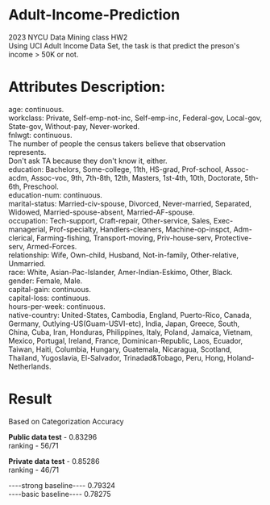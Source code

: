# Adult-Income-Prediction  
2023 NYCU Data Mining class HW2  
Using UCI Adult Income Data Set, the task is that predict the preson's income > 50K or not.  

# Attributes Description:
age: continuous.  
workclass: Private, Self-emp-not-inc, Self-emp-inc, Federal-gov, Local-gov, State-gov, Without-pay, Never-worked.  
fnlwgt: continuous.  
The number of people the census takers believe that observation represents.  
Don't ask TA because they don't know it, either.  
education: Bachelors, Some-college, 11th, HS-grad, Prof-school, Assoc-acdm, Assoc-voc, 9th, 7th-8th, 12th, Masters, 1st-4th, 10th, Doctorate, 5th-6th, Preschool.  
education-num: continuous.  
marital-status: Married-civ-spouse, Divorced, Never-married, Separated, Widowed, Married-spouse-absent, Married-AF-spouse.  
occupation: Tech-support, Craft-repair, Other-service, Sales, Exec-managerial, Prof-specialty, Handlers-cleaners, Machine-op-inspct, Adm-clerical, Farming-fishing, Transport-moving, Priv-house-serv, Protective-serv, Armed-Forces.  
relationship: Wife, Own-child, Husband, Not-in-family, Other-relative, Unmarried.  
race: White, Asian-Pac-Islander, Amer-Indian-Eskimo, Other, Black.  
gender: Female, Male.  
capital-gain: continuous.  
capital-loss: continuous.  
hours-per-week: continuous.  
native-country: United-States, Cambodia, England, Puerto-Rico, Canada, Germany, Outlying-US(Guam-USVI-etc), India, Japan, Greece, South, China, Cuba, Iran, Honduras, Philippines, Italy, Poland, Jamaica, Vietnam, Mexico, Portugal, Ireland, France, Dominican-Republic, Laos, Ecuador, Taiwan, Haiti, Columbia, Hungary, Guatemala, Nicaragua, Scotland, Thailand, Yugoslavia, El-Salvador, Trinadad&Tobago, Peru, Hong, Holand-Netherlands.  

# Result  
Based on Categorization Accuracy  

**Public data test** - 0.83296  
ranking - 56/71  

**Private data test** - 0.85286  
ranking - 46/71  

----strong baseline---- 0.79324  
----basic baseline---- 0.78275


